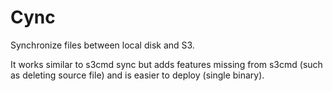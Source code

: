 Cync
====

Synchronize files between local disk and S3.

It works similar to s3cmd sync but adds features missing from s3cmd (such
as deleting source file) and is easier to deploy (single binary).
